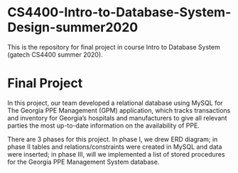 # CS4400-Intro-to-Database-System-Design-summer2020

This is the repository for final project in course Intro to Database System (gatech CS4400 summer 2020).

# Final Project
In this project, our team developed a relational database using MySQL for The Georgia PPE Management (GPM) application, which tracks transactions and inventory for Georgia’s hospitals and manufacturers to give all relevant parties the most up-to-date information on the availability of PPE.

There are 3 phases for this project. In phase I, we drew ERD diagram; in phase II tables and relations/constraints were created in MySQL and data were inserted; in phase III, will we implemented a list of stored procedures for the Georgia PPE Management System database.
